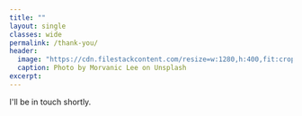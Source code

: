 ```yaml
---
title: ""
layout: single
classes: wide
permalink: /thank-you/
header:
  image: "https://cdn.filestackcontent.com/resize=w:1280,h:400,fit:crop/compress/61nTvNsOSLuvlNVFi3ua"
  caption: Photo by Morvanic Lee on Unsplash
excerpt:
---
```



I'll be in touch shortly.
